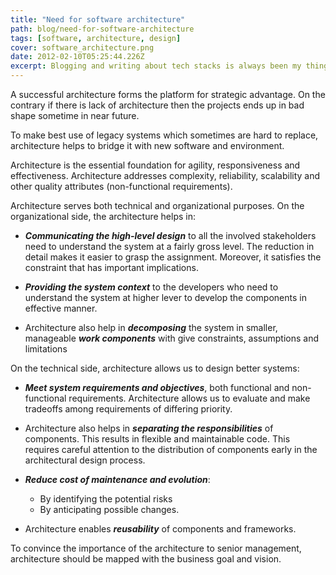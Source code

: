 ```yaml
---
title: "Need for software architecture"
path: blog/need-for-software-architecture
tags: [software, architecture, design]
cover: software_architecture.png
date: 2012-02-10T05:25:44.226Z
excerpt: Blogging and writing about tech stacks is always been my thing. A successful architecture forms the platform for strategic advantage. On the contrary if there is lack of architecture then the projects ends up in bad shape sometime in near future..
---
```


A successful architecture forms the platform for strategic advantage. On the contrary if there is lack of architecture then the projects ends up in bad shape sometime in near future.

To make best use of legacy systems which sometimes are hard to replace, architecture helps to bridge it with new software and environment.

Architecture is the essential foundation for agility, responsiveness and effectiveness. Architecture addresses complexity, reliability, scalability and other quality attributes (non-functional requirements).

Architecture serves both technical and organizational purposes. On the organizational side, the architecture helps in:

- **_Communicating the high-level design_** to all the involved stakeholders need to understand the system at a fairly gross level. The reduction in detail makes it easier to grasp the assignment. Moreover, it satisfies the constraint that has important implications.

- **_Providing the system context_** to the developers who need to understand the system at higher lever to develop the components in effective manner.

- Architecture also help in **_decomposing_** the system in smaller, manageable **_work components_** with give constraints, assumptions and limitations

On the technical side, architecture allows us to design better systems:

- **_Meet system requirements and objectives_**, both functional and non-functional requirements. Architecture allows us to evaluate and make tradeoffs among requirements of differing priority.

- Architecture also helps in **_separating the responsibilities_** of components. This results in flexible and maintainable code. This requires careful attention to the distribution of components early in the architectural design process.

- **_Reduce cost of maintenance and evolution_**:

  - By identifying the potential risks
  - By anticipating possible changes.

- Architecture enables **_reusability_** of components and frameworks.

To convince the importance of the architecture to senior management, architecture should be mapped with the business goal and vision.
